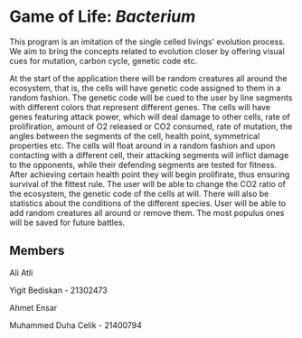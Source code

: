 # Game of Life: <i>Bacterium</i>

This program is an imitation of the single celled livings' evolution process. We aim to bring the concepts related to  evolution closer by offering visual cues for mutation, carbon cycle, genetic code  etc. 

At the start of the application there will be random creatures all around the ecosystem, that is, the cells will have genetic code assigned to them in a random fashion. The genetic code will be cued to the user by line segments with different colors that represent different genes. The cells will have genes featuring attack power, which will deal damage to other cells, rate of prolifiration, amount of O2 released or CO2 consumed, rate of mutation, the angles between the segments of the cell, health point, symmetrical properties etc. 
The cells will float around in a random fashion and upon contacting with a different cell, their attacking segments will inflict damage to the opponents, while their defending segments are tested for fitness. After achieving certain health point they will begin prolifirate, thus ensuring survival of the fittest rule. The user will be able to change the CO2 ratio of the ecosystem, the genetic code of the cells at will. There will also be statistics about the conditions of the different species.
User will be able to add random creatures all around or remove them. The most populus ones will be saved for future battles.

## Members

Ali Atli

Yigit Bediskan - 21302473

Ahmet Ensar 

Muhammed Duha Celik - 21400794
